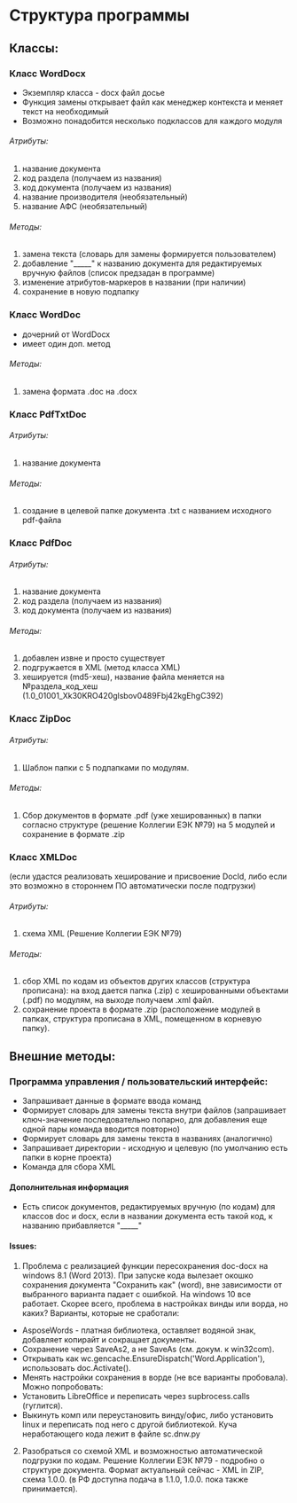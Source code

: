 # Структура программы
## Классы:
### Класс WordDocx
- Экземпляр класса - docx файл досье
- Функция замены открывает файл как менеджер контекста и меняет текст на необходимый
- Возможно понадобится несколько подклассов для каждого модуля
###### Атрибуты: 
1. название документа
2. код раздела (получаем из названия)
3. код документа (получаем из названия)
4. название производителя (необязательный)
5. название АФС (необязательный)
###### Методы:
1. замена текста (словарь для замены формируется пользователем)
2. добавление "_____" к названию документа для редактируемых вручную файлов (список предзадан в программе)
3. изменение атрибутов-маркеров в названии (при наличии)
4. сохранение в новую подпапку

### Класс WordDoc
- дочерний от WordDocx
- имеет один доп. метод
###### Методы:
1. замена формата .doc на .docx

### Класс PdfTxtDoc
###### Атрибуты: 
1. название документа
###### Методы:
1. создание в целевой папке документа .txt с названием исходного pdf-файла

### Класс PdfDoc
###### Атрибуты: 
1. название документа
2. код раздела (получаем из названия)
3. код документа (получаем из названия)
###### Методы:
1. добавлен извне и просто существует
2. подгружается в XML (метод класса XML)
3. хешируется (md5-хеш), название файла меняется на №раздела_код_хеш (1.0_01001_Xk30KRO420glsbov0489Fbj42kgEhgC392)

### Класс ZipDoc
###### Атрибуты: 
1. Шаблон папки с 5 подпапками по модулям.
###### Методы:
1. Сбор документов в формате .pdf (уже хешированных) в папки согласно структуре (решение Коллегии ЕЭК №79) на 5 модулей и сохранение в формате .zip

### Класс XMLDoc
(если удастся реализовать хеширование и присвоение DocId, либо если это возможно в стороннем ПО автоматически после подгрузки)
###### Атрибуты: 
1. схема XML (Решение Коллегии ЕЭК №79)
###### Методы:
1. сбор XML по кодам из объектов других классов (структура прописана): на вход дается папка (.zip) с хешированными объектами (.pdf) по модулям, на выходе получаем .xml файл.
2. сохранение проекта в формате .zip (расположение модулей в папках, структура прописана в XML, помещенном в корневую папку).

## Внешние методы:
### Программа управления / пользовательский интерфейс:
- Запрашивает данные в формате ввода команд 
- Формирует словарь для замены текста внутри файлов (запрашивает ключ-значение последовательно попарно, для добавления еще одной пары команда вводится повторно)
- Формирует словарь для замены текста в названиях (аналогично)
- Запрашивает директории - исходную и целевую (по умолчанию есть папки в корне проекта)
- Команда для сбора XML


#### Дополнительная информация
- Есть список документов, редактируемых вручную (по кодам) для классов doc и docx, если в названии документа есть такой код, к названию прибавляется "_____"


#### Issues:
1. Проблема с реализацией функции пересохранения doc-docx на windows 8.1 (Word 2013).
При запуске кода вылезает окошко сохранения документа "Сохранить как" (word), вне зависимости от выбранного варианта падает с ошибкой.
На windows 10 все работает. 
Скорее всего, проблема в настройках винды или ворда, но каких? 
Варианты, которые не сработали:
- AsposeWords - платная библиотека, оставляет водяной знак, добавляет копирайт и сокращает документы.
- Сохранение через SaveAs2, а не SaveAs (см. докум. к win32com).
- Открывать как wc.gencache.EnsureDispatch('Word.Application'), использовать doc.Activate().
- Менять настройки сохранения в ворде (не все варианты пробовала).
Можно попробовать: 
- Установить LibreOffice и переписать через supbrocess.calls (гуглится).
- Выкинуть комп или переустановить винду/офис, либо установить linux и переписать под него с другой библиотекой.
Куча неработающего кода лежит в файле sc.dnw.py

2. Разобраться со схемой XML и возможностью автоматической подгрузки по кодам.
Решение Коллегии ЕЭК №79 - подробно о структуре документа. 
Формат актуальный сейчас - XML in ZIP, схема 1.0.0. (в РФ доступна подача в 1.1.0, 1.0.0. пока также принимается).